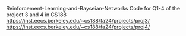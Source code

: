 Reinforcement-Learning-and-Bayseian-Networks
Code for Q1-4 of the project 3 and 4 in CS188 
https://inst.eecs.berkeley.edu/~cs188/fa24/projects/proj3/
https://inst.eecs.berkeley.edu/~cs188/fa24/projects/proj4/
